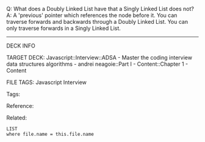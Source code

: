 Q: What does a Doubly Linked List have that a Singly Linked List does not?
A: A 'previous' pointer which references the node before it. You can traverse forwards and backwards through a Doubly Linked List. You can only traverse forwards in a Singly Linked List.
<!--ID: 1690026322592-->

---

DECK INFO

TARGET DECK: Javascript::Interview::ADSA - Master the coding interview data structures algorithms - andrei neagoie::Part I - Content::Chapter 1 - Content

FILE TAGS: Javascript Interview

Tags:

Reference:

Related:

```dataview
LIST
where file.name = this.file.name
```
